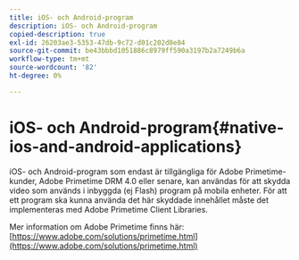 ```yaml
---
title: iOS- och Android-program
description: iOS- och Android-program
copied-description: true
exl-id: 26203ae3-5353-47db-9c72-d01c202d8e84
source-git-commit: be43bbbd1051886c8979ff590a3197b2a7249b6a
workflow-type: tm+mt
source-wordcount: '82'
ht-degree: 0%

---
```


# iOS- och Android-program{#native-ios-and-android-applications}

iOS- och Android-program som endast är tillgängliga för Adobe Primetime-kunder, Adobe Primetime DRM 4.0 eller senare, kan användas för att skydda video som används i inbyggda (ej Flash) program på mobila enheter. För att ett program ska kunna använda det här skyddade innehållet måste det implementeras med Adobe Primetime Client Libraries.

Mer information om Adobe Primetime finns här: [https://www.adobe.com/solutions/primetime.html](https://www.adobe.com/solutions/primetime.html)
